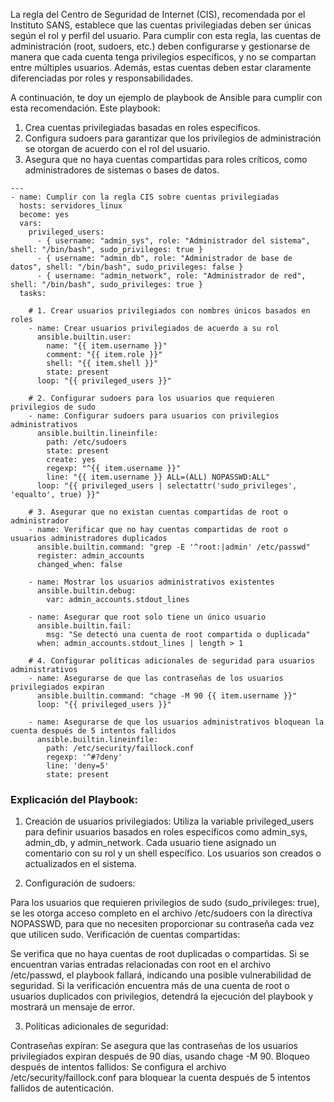 La regla del Centro de Seguridad de Internet (CIS), recomendada por el Instituto SANS, establece que las cuentas privilegiadas deben ser únicas según el rol y perfil del usuario. Para cumplir con esta regla, las cuentas de administración (root, sudoers, etc.) deben configurarse y gestionarse de manera que cada cuenta tenga privilegios específicos, y no se compartan entre múltiples usuarios. Además, estas cuentas deben estar claramente diferenciadas por roles y responsabilidades.

A continuación, te doy un ejemplo de playbook de Ansible para cumplir con esta recomendación. Este playbook:

1. Crea cuentas privilegiadas basadas en roles específicos.
2. Configura sudoers para garantizar que los privilegios de administración se otorgan de acuerdo con el rol del usuario.
3. Asegura que no haya cuentas compartidas para roles críticos, como administradores de sistemas o bases de datos.

```
---
- name: Cumplir con la regla CIS sobre cuentas privilegiadas
  hosts: servidores_linux
  become: yes
  vars:
    privileged_users:
      - { username: "admin_sys", role: "Administrador del sistema", shell: "/bin/bash", sudo_privileges: true }
      - { username: "admin_db", role: "Administrador de base de datos", shell: "/bin/bash", sudo_privileges: false }
      - { username: "admin_network", role: "Administrador de red", shell: "/bin/bash", sudo_privileges: true }
  tasks:
  
    # 1. Crear usuarios privilegiados con nombres únicos basados en roles
    - name: Crear usuarios privilegiados de acuerdo a su rol
      ansible.builtin.user:
        name: "{{ item.username }}"
        comment: "{{ item.role }}"
        shell: "{{ item.shell }}"
        state: present
      loop: "{{ privileged_users }}"
    
    # 2. Configurar sudoers para los usuarios que requieren privilegios de sudo
    - name: Configurar sudoers para usuarios con privilegios administrativos
      ansible.builtin.lineinfile:
        path: /etc/sudoers
        state: present
        create: yes
        regexp: "^{{ item.username }}"
        line: "{{ item.username }} ALL=(ALL) NOPASSWD:ALL"
      loop: "{{ privileged_users | selectattr('sudo_privileges', 'equalto', true) }}"

    # 3. Asegurar que no existan cuentas compartidas de root o administrador
    - name: Verificar que no hay cuentas compartidas de root o usuarios administradores duplicados
      ansible.builtin.command: "grep -E '^root:|admin' /etc/passwd"
      register: admin_accounts
      changed_when: false

    - name: Mostrar los usuarios administrativos existentes
      ansible.builtin.debug:
        var: admin_accounts.stdout_lines

    - name: Asegurar que root solo tiene un único usuario
      ansible.builtin.fail:
        msg: "Se detectó una cuenta de root compartida o duplicada"
      when: admin_accounts.stdout_lines | length > 1

    # 4. Configurar políticas adicionales de seguridad para usuarios administrativos
    - name: Asegurarse de que las contraseñas de los usuarios privilegiados expiran
      ansible.builtin.command: "chage -M 90 {{ item.username }}"
      loop: "{{ privileged_users }}"
    
    - name: Asegurarse de que los usuarios administrativos bloquean la cuenta después de 5 intentos fallidos
      ansible.builtin.lineinfile:
        path: /etc/security/faillock.conf
        regexp: '^#?deny'
        line: 'deny=5'
        state: present

```

### Explicación del Playbook:
1. Creación de usuarios privilegiados:
Utiliza la variable privileged_users para definir usuarios basados en roles específicos como admin_sys, admin_db, y admin_network.
Cada usuario tiene asignado un comentario con su rol y un shell específico. Los usuarios son creados o actualizados en el sistema.

2. Configuración de sudoers:

Para los usuarios que requieren privilegios de sudo (sudo_privileges: true), se les otorga acceso completo en el archivo /etc/sudoers con la directiva NOPASSWD, para que no necesiten proporcionar su contraseña cada vez que utilicen sudo.
Verificación de cuentas compartidas:

Se verifica que no haya cuentas de root duplicadas o compartidas. Si se encuentran varias entradas relacionadas con root en el archivo /etc/passwd, el playbook fallará, indicando una posible vulnerabilidad de seguridad.
Si la verificación encuentra más de una cuenta de root o usuarios duplicados con privilegios, detendrá la ejecución del playbook y mostrará un mensaje de error.

3. Políticas adicionales de seguridad:

Contraseñas expiran: Se asegura que las contraseñas de los usuarios privilegiados expiran después de 90 días, usando chage -M 90.
Bloqueo después de intentos fallidos: Se configura el archivo /etc/security/faillock.conf para bloquear la cuenta después de 5 intentos fallidos de autenticación.

